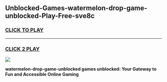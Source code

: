 
## Unblocked-Games-watermelon-drop-game-unblocked-Play-Free-sve8c
<h3>
<a href="https://premium76.site?title=watermelon-drop-game-unblocked&ref=18A1">CLICK TO PLAY</a></h3>
<hr>

<h3>
<a href="https://premium76.site?title=watermelon-drop-game-unblocked&ref=18A1">CLICK 2 PLAY</a>
  
</h3>

<a href="https://premium76.site?title=watermelon-drop-game-unblocked&ref=18A1"><img src="https://clearcache.store/games.png"></a>


**watermelon-drop-game-unblocked games unblocked: Your Gateway to Fun and Accessible Online Gaming**
